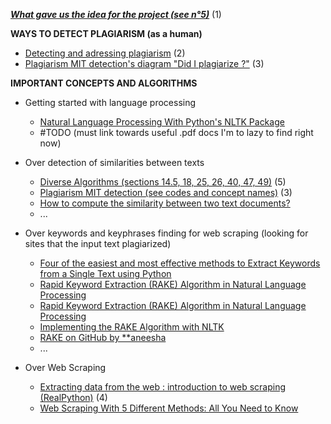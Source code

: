 __*[What gave us the idea for the project (see n°5)](https://codegnan.com/blogs/data-structure-and-algorithm-project-ideas/)*__ (1)

**WAYS TO DETECT PLAGIARISM (as a human)**
- [Detecting and adressing plagiarism](https://gsi.berkeley.edu/gsi-guide-contents/academic-misconduct-intro/plagiarism/detect-plagiarism/) (2)
- [Plagiarism MIT detection's diagram "Did I plagiarize ?"](https://github.com/Luckyyyin/PlagiarismDetectionProject/blob/Daniel/Resources/Learning%20Material/Docs/Infographic_Did-I-Plagiarize1.jpg) (3)

**IMPORTANT CONCEPTS AND ALGORITHMS**
- Getting started with language processing
  - [Natural Language Processing With Python's NLTK Package](https://realpython.com/nltk-nlp-python/)
  - #TODO (must link towards useful .pdf docs I'm to lazy to find right now)
 
- Over detection of similarities between texts
  - [Diverse Algorithms (sections 14.5, 18, 25, 26, 40, 47, 49)](https://github.com/Luckyyyin/PlagiarismDetectionProject/blob/Daniel/Resources/Learning%20Material/Docs/Algorithms.pdf) (5)
  - [Plagiarism MIT detection (see codes and concept names)](https://www.kaggle.com/code/mpwolke/plagiarism-mit-detection/notebook) (3)
  - [How to compute the similarity between two text documents?](https://stackoverflow.com/questions/8897593/how-to-compute-the-similarity-between-two-text-documents)
  - ...
 
- Over keywords and keyphrases finding for web scraping (looking for sites that the input text plagiarized)
  - [Four of the easiest and most effective methods to Extract Keywords from a Single Text using Python](https://www.analyticsvidhya.com/blog/2022/01/four-of-the-easiest-and-most-effective-methods-of-keyword-extraction-from-a-single-text-using-python/)
  - [Rapid Keyword Extraction (RAKE) Algorithm in Natural Language Processing](https://www.analyticsvidhya.com/blog/2021/10/rapid-keyword-extraction-rake-algorithm-in-natural-language-processing/)
  - [Rapid Keyword Extraction (RAKE) Algorithm in Natural Language Processing](https://www.analyticsvidhya.com/blog/2021/10/rapid-keyword-extraction-rake-algorithm-in-natural-language-processing/)
  - [Implementing the RAKE Algorithm with NLTK](https://sujitpal.blogspot.com/2013/03/implementing-rake-algorithm-with-nltk.html)
  - [RAKE on GitHub by **aneesha](https://github.com/aneesha/RAKE/blob/master/rake.py)
  - ...
 
- Over Web Scraping
  - [Extracting data from the web : introduction to web scraping (RealPython)](https://realpython.com/python-web-scraping-practical-introduction/) (4)
  - [Web Scraping With 5 Different Methods: All You Need to Know](https://heartbeat.comet.ml/web-scraping-with-5-different-methods-all-you-need-to-know-403a59fceea0)


